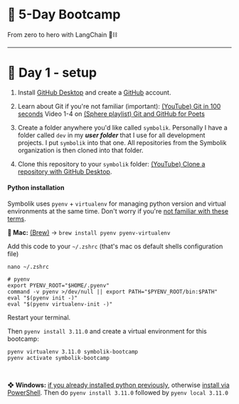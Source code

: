# 🚀 5-Day Bootcamp

From zero to hero with LangChain 🦜⛓

___
# 🌴 Day 1 - setup
1. Install [GitHub Desktop](https://desktop.github.com/) and create a [GitHub](https://github.com/) account.

2. Learn about Git if you're not familiar (important):
	[(YouTube) Git in 100 seconds](https://www.youtube.com/watch?v=hwP7WQkmECE)
	Video 1-4 on [(Sphere playlist) Git and GitHub for Poets](https://sphere.segefjord.space/tech/git)

3. Create a folder anywhere you'd like called `symbolik`. Personally I have a folder called `dev` in my ***user folder*** that I use for all development projects. I put `symbolik` into that one. All repositories from the Symbolik organization is then cloned into that folder.
4. Clone this repository to your `symbolik` folder: [(YouTube) Clone a repository with GitHub Desktop](https://www.youtube.com/watch?v=PoZNIbs_wx8).

#### Python installation
Symbolik uses `pyenv` + `virtualenv` for managing python version and virtual environments at the same time. Don't worry if you're [not familiar with these terms](https://realpython.com/intro-to-pyenv/).
<br>

**  Mac:** [(Brew)](https://brew.sh/) → `brew install pyenv pyenv-virtualenv`

Add this code to your `~/.zshrc` (that's mac os default shells configuration file)
```
nano ~/.zshrc
```

```shell
# pyenv
export PYENV_ROOT="$HOME/.pyenv"
command -v pyenv >/dev/null || export PATH="$PYENV_ROOT/bin:$PATH"
eval "$(pyenv init -)"
eval "$(pyenv virtualenv-init -)"
```

Restart your terminal.

Then `pyenv install 3.11.0` and create a virtual environment for this bootcamp:
```
pyenv virtualenv 3.11.0 symbolik-bootcamp
pyenv activate symbolik-bootcamp
```
<br>

**❖ Windows:** [if you already installed python previously](https://github.com/pyenv-win/pyenv-win/blob/master/docs/installation.md#python-pip), otherwise [install via PowerShell](https://github.com/pyenv-win/pyenv-win/blob/master/docs/installation.md#powershell). Then do `pyenv install 3.11.0` followed by `pyenv local 3.11.0`

